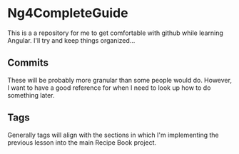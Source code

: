 # Ng4CompleteGuide

This is a a repository for me to get comfortable with github while learning Angular.
I'll try and keep things organized...

## Commits

These will be probably more granular than some people would do. However,
I want to have a good reference for when I need to look up how to 
do something later.

## Tags

Generally tags will align with the sections in which I'm implementing
the previous lesson into the main Recipe Book project.
